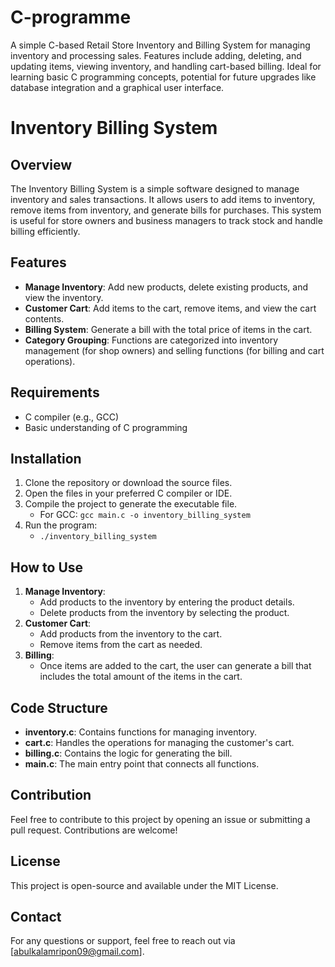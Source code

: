# C-programme
A simple C-based Retail Store Inventory and Billing System for managing inventory and processing sales. Features include adding, deleting, and updating items, viewing inventory, and handling cart-based billing. Ideal for learning basic C programming concepts,  potential for future upgrades like database integration and a graphical user interface.
# Inventory Billing System

## Overview
The Inventory Billing System is a simple software designed to manage inventory and sales transactions. It allows users to add items to inventory, remove items from inventory, and generate bills for purchases. This system is useful for store owners and business managers to track stock and handle billing efficiently.

## Features
- **Manage Inventory**: Add new products, delete existing products, and view the inventory.
- **Customer Cart**: Add items to the cart, remove items, and view the cart contents.
- **Billing System**: Generate a bill with the total price of items in the cart.
- **Category Grouping**: Functions are categorized into inventory management (for shop owners) and selling functions (for billing and cart operations).

## Requirements
- C compiler (e.g., GCC)
- Basic understanding of C programming

## Installation
1. Clone the repository or download the source files.
2. Open the files in your preferred C compiler or IDE.
3. Compile the project to generate the executable file.
   - For GCC: `gcc main.c -o inventory_billing_system`
4. Run the program:
   - `./inventory_billing_system`

## How to Use
1. **Manage Inventory**: 
   - Add products to the inventory by entering the product details.
   - Delete products from the inventory by selecting the product.
2. **Customer Cart**: 
   - Add products from the inventory to the cart.
   - Remove items from the cart as needed.
3. **Billing**:
   - Once items are added to the cart, the user can generate a bill that includes the total amount of the items in the cart.

## Code Structure
- **inventory.c**: Contains functions for managing inventory.
- **cart.c**: Handles the operations for managing the customer's cart.
- **billing.c**: Contains the logic for generating the bill.
- **main.c**: The main entry point that connects all functions.

## Contribution
Feel free to contribute to this project by opening an issue or submitting a pull request. Contributions are welcome!

## License
This project is open-source and available under the MIT License.

## Contact
For any questions or support, feel free to reach out via [abulkalamripon09@gmail.com].
